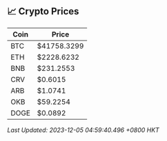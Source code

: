 ## 📈 Crypto Prices

| Coin | Price |
| ---- | ----- |
| BTC | $41758.3299 |
| ETH | $2228.6232 |
| BNB | $231.2553 |
| CRV | $0.6015 |
| ARB | $1.0741 |
| OKB | $59.2254 |
| DOGE | $0.0892 |

_Last Updated: 2023-12-05 04:59:40.496 +0800 HKT_